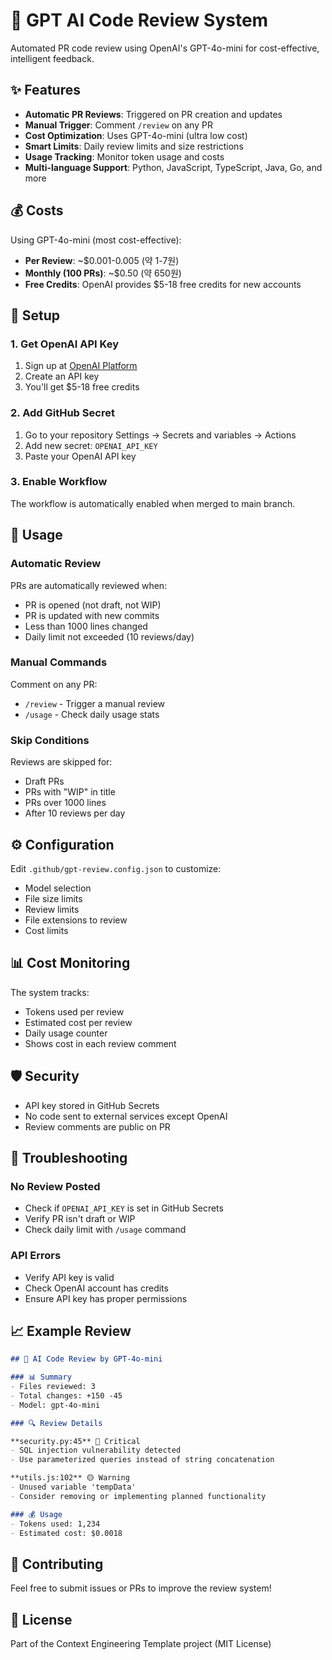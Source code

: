 # 🤖 GPT AI Code Review System

Automated PR code review using OpenAI's GPT-4o-mini for cost-effective, intelligent feedback.

## ✨ Features

- **Automatic PR Reviews**: Triggered on PR creation and updates
- **Manual Trigger**: Comment `/review` on any PR
- **Cost Optimization**: Uses GPT-4o-mini (ultra low cost)
- **Smart Limits**: Daily review limits and size restrictions
- **Usage Tracking**: Monitor token usage and costs
- **Multi-language Support**: Python, JavaScript, TypeScript, Java, Go, and more

## 💰 Costs

Using GPT-4o-mini (most cost-effective):
- **Per Review**: ~$0.001-0.005 (약 1-7원)
- **Monthly (100 PRs)**: ~$0.50 (약 650원)
- **Free Credits**: OpenAI provides $5-18 free credits for new accounts

## 🚀 Setup

### 1. Get OpenAI API Key
1. Sign up at [OpenAI Platform](https://platform.openai.com)
2. Create an API key
3. You'll get $5-18 free credits

### 2. Add GitHub Secret
1. Go to your repository Settings → Secrets and variables → Actions
2. Add new secret: `OPENAI_API_KEY`
3. Paste your OpenAI API key

### 3. Enable Workflow
The workflow is automatically enabled when merged to main branch.

## 📖 Usage

### Automatic Review
PRs are automatically reviewed when:
- PR is opened (not draft, not WIP)
- PR is updated with new commits
- Less than 1000 lines changed
- Daily limit not exceeded (10 reviews/day)

### Manual Commands
Comment on any PR:
- `/review` - Trigger a manual review
- `/usage` - Check daily usage stats

### Skip Conditions
Reviews are skipped for:
- Draft PRs
- PRs with "WIP" in title
- PRs over 1000 lines
- After 10 reviews per day

## ⚙️ Configuration

Edit `.github/gpt-review.config.json` to customize:
- Model selection
- File size limits
- Review limits
- File extensions to review
- Cost limits

## 📊 Cost Monitoring

The system tracks:
- Tokens used per review
- Estimated cost per review
- Daily usage counter
- Shows cost in each review comment

## 🛡️ Security

- API key stored in GitHub Secrets
- No code sent to external services except OpenAI
- Review comments are public on PR

## 🔧 Troubleshooting

### No Review Posted
- Check if `OPENAI_API_KEY` is set in GitHub Secrets
- Verify PR isn't draft or WIP
- Check daily limit with `/usage` command

### API Errors
- Verify API key is valid
- Check OpenAI account has credits
- Ensure API key has proper permissions

## 📈 Example Review

```markdown
## 🤖 AI Code Review by GPT-4o-mini

### 📊 Summary
- Files reviewed: 3
- Total changes: +150 -45
- Model: gpt-4o-mini

### 🔍 Review Details

**security.py:45** 🔴 Critical
- SQL injection vulnerability detected
- Use parameterized queries instead of string concatenation

**utils.js:102** 🟡 Warning  
- Unused variable 'tempData'
- Consider removing or implementing planned functionality

### 💰 Usage
- Tokens used: 1,234
- Estimated cost: $0.0018
```

## 🤝 Contributing

Feel free to submit issues or PRs to improve the review system!

## 📝 License

Part of the Context Engineering Template project (MIT License)